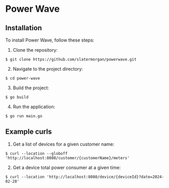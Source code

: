 # Power Wave

## Installation

To install Power Wave, follow these steps:

1. Clone the repository:

```
$ git clone https://github.com/slatermorgan/powerwave.git
```

2. Navigate to the project directory:

```
$ cd power-wave
```

3. Build the project:

```
$ go build
```

4. Run the application:

```
$ go run main.go
```

## Example curls

1. Get a list of devices for a given customer name:
```
$ curl --location --globoff 'http://localhost:8080/customer/{customerName}/meters'
```

2. Get a device total power consumer at a given time:
```
$ curl --location 'http://localhost:8080/device/{deviceId}?date=2024-02-28'
```